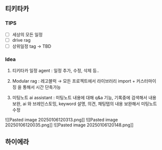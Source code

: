 ## 티키타카
### TIPS
- [ ] 세상의 모든 일정
- [ ] drive rag
- [ ] 상위일정 tag → TBD
### Idea
1. 티키타카 일정 agent : 
	일정 추가, 수정, 삭제 등.. 

2. Modular rag : 
	 레고블럭 → 모든 프로젝트에서 라이브러리 import + 커스터마이징 을 통해서 시간 단축가능 

4. 미팅노트 ai assistant :
	미팅노트 내용에 대해 q&a 기능, 기록중에 검색해서 내용 보완, ai 와 브레인스토밍, keyword 설명,
	의견, 채팅탭의 내용 보완해서 미팅노트 수정 
	
![[Pasted image 20250106120313.png]]
![[Pasted image 20250106120035.png]]
![[Pasted image 20250106120148.png]]

## 하이에라

